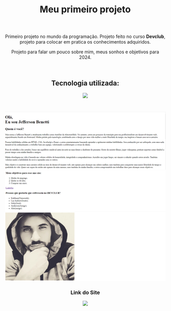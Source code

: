 <h1 align="center">Meu primeiro projeto</h1>
<br>

###

<p align="center">Primeiro projeto no mundo da programação. Projeto feito no curso <b>Devclub</b>, projeto para colocar em pratica os conhecimentos adquiridos.</p>
<p align="center">Projeto para falar um pouco sobre mim, meus sonhos e objetivos para 2024.</p>
<br>

###

<h2 align="center">Tecnologia utilizada:</h2>

<div align="center">
  <img src="https://img.shields.io/badge/HTML5-E34F26?style=for-the-badge&logo=html5&logoColor=white" />
</div>
<br>

###

<div align="center">
  <img src="https://github.com/jeffersonxbenetti/First-Project-HTML-Devclub/blob/main/img/first%20photo.png?raw=true" width="600px" />
  <img src="https://github.com/jeffersonxbenetti/First-Project-HTML-Devclub/blob/main/img/second%20photo.png?raw=true" width="600px" />
  <img src="https://github.com/jeffersonxbenetti/First-Project-HTML-Devclub/blob/main/img/third%20photo.png?raw=true" width="600px" />
</div>

###

<h3 align="center">Link do Site</h3>
<div align="center">
  <a href="https://jeffersonxbenetti.github.io/First-Project-HTML-Devclub/">
    <img src="https://img.shields.io/website-up-down-green-red/http/monip.org.svg" />
  </a>
</div>

